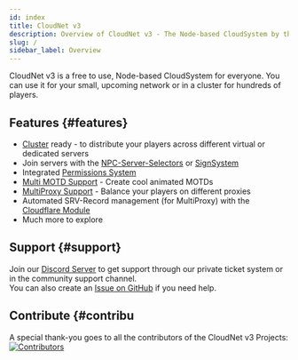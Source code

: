 ```yaml
---
id: index
title: CloudNet v3
description: Overview of CloudNet v3 - The Node-based CloudSystem by the CloudNetService Team and Community
slug: /
sidebar_label: Overview
---
```


CloudNet v3 is a free to use, Node-based CloudSystem for everyone.
You can use it for your small, upcoming network or in a cluster for hundreds of players.

## Features {#features}

- [Cluster](setup/cluster.md) ready - to distribute your players across different virtual or dedicated servers
- Join servers with the [NPC-Server-Selectors](modules/npcs.md) or [SignSystem](modules/signs.md)
- Integrated [Permissions System](modules/cloudperms.md)
- [Multi MOTD Support](modules/syncproxy.md) - Create cool animated MOTDs
- [MultiProxy Support](modules/syncproxy.md) - Balance your players on different proxies
- Automated SRV-Record management (for MultiProxy) with the [Cloudflare Module](modules/cloudflare.md)
- Much more to explore

## Support {#support}

Join our [Discord Server](https://discord.cloudnetservice.eu) to get support through our private ticket system
or in the community support channel.  
You can also create an [Issue on GitHub](https://github.com/CloudNetService/CloudNet-v3/issues/new/choose) if you need help.

## Contribute {#contribu
A special thank-you goes to all the contributors of the CloudNet v3 Projects:
<a href="https://github.com/CloudNetService/CloudNet-v3/graphs/contributors">
<img src="https://contrib.rocks/image?repo=CloudNetService/CloudNet-v3" alt="Contributors"/>
</a>
